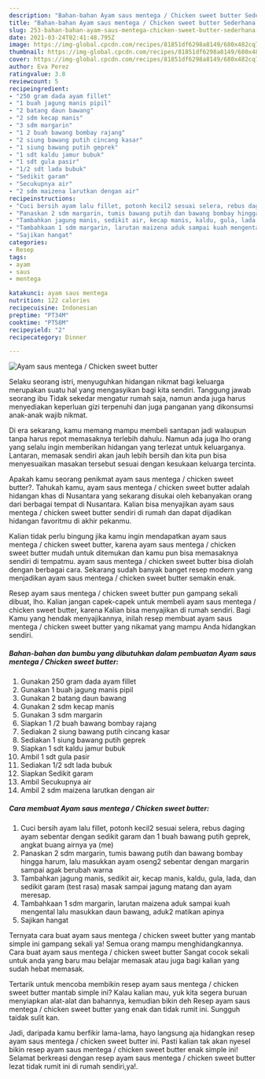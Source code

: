 ```yaml
---
description: "Bahan-bahan Ayam saus mentega / Chicken sweet butter Sederhana dan Mudah Dibuat"
title: "Bahan-bahan Ayam saus mentega / Chicken sweet butter Sederhana dan Mudah Dibuat"
slug: 253-bahan-bahan-ayam-saus-mentega-chicken-sweet-butter-sederhana-dan-mudah-dibuat
date: 2021-03-24T02:41:48.795Z
image: https://img-global.cpcdn.com/recipes/81851df6298a8149/680x482cq70/ayam-saus-mentega-chicken-sweet-butter-foto-resep-utama.jpg
thumbnail: https://img-global.cpcdn.com/recipes/81851df6298a8149/680x482cq70/ayam-saus-mentega-chicken-sweet-butter-foto-resep-utama.jpg
cover: https://img-global.cpcdn.com/recipes/81851df6298a8149/680x482cq70/ayam-saus-mentega-chicken-sweet-butter-foto-resep-utama.jpg
author: Eva Perez
ratingvalue: 3.8
reviewcount: 5
recipeingredient:
- "250 gram dada ayam fillet"
- "1 buah jagung manis pipil"
- "2 batang daun bawang"
- "2 sdm kecap manis"
- "3 sdm margarin"
- "1 2 buah bawang bombay rajang"
- "2 siung bawang putih cincang kasar"
- "1 siung bawang putih geprek"
- "1 sdt kaldu jamur bubuk"
- "1 sdt gula pasir"
- "1/2 sdt lada bubuk"
- "Sedikit garam"
- "Secukupnya air"
- "2 sdm maizena larutkan dengan air"
recipeinstructions:
- "Cuci bersih ayam lalu fillet, potonh kecil2 sesuai selera, rebus daging ayam sebentar dengan sedikit garam dan 1 buah bawang putih geprek, angkat buang airnya ya (me)"
- "Panaskan 2 sdm margarin, tumis bawang putih dan bawang bombay hingga harum, lalu masukkan ayam oseng2 sebentar dengan margarin sampai agak berubah warna"
- "Tambahkan jagung manis, sedikit air, kecap manis, kaldu, gula, lada, dan sedikit garam (test rasa) masak sampai jagung matang dan ayam meresap."
- "Tambahkaan 1 sdm margarin, larutan maizena aduk sampai kuah mengental lalu masukkan daun bawang, aduk2 matikan apinya"
- "Sajikan hangat"
categories:
- Resep
tags:
- ayam
- saus
- mentega

katakunci: ayam saus mentega 
nutrition: 122 calories
recipecuisine: Indonesian
preptime: "PT34M"
cooktime: "PT58M"
recipeyield: "2"
recipecategory: Dinner

---
```



![Ayam saus mentega / Chicken sweet butter](https://img-global.cpcdn.com/recipes/81851df6298a8149/680x482cq70/ayam-saus-mentega-chicken-sweet-butter-foto-resep-utama.jpg)

Selaku seorang istri, menyuguhkan hidangan nikmat bagi keluarga merupakan suatu hal yang mengasyikan bagi kita sendiri. Tanggung jawab seorang ibu Tidak sekedar mengatur rumah saja, namun anda juga harus menyediakan keperluan gizi terpenuhi dan juga panganan yang dikonsumsi anak-anak wajib nikmat.

Di era  sekarang, kamu memang mampu membeli santapan jadi walaupun tanpa harus repot memasaknya terlebih dahulu. Namun ada juga lho orang yang selalu ingin memberikan hidangan yang terlezat untuk keluarganya. Lantaran, memasak sendiri akan jauh lebih bersih dan kita pun bisa menyesuaikan masakan tersebut sesuai dengan kesukaan keluarga tercinta. 



Apakah kamu seorang penikmat ayam saus mentega / chicken sweet butter?. Tahukah kamu, ayam saus mentega / chicken sweet butter adalah hidangan khas di Nusantara yang sekarang disukai oleh kebanyakan orang dari berbagai tempat di Nusantara. Kalian bisa menyajikan ayam saus mentega / chicken sweet butter sendiri di rumah dan dapat dijadikan hidangan favoritmu di akhir pekanmu.

Kalian tidak perlu bingung jika kamu ingin mendapatkan ayam saus mentega / chicken sweet butter, karena ayam saus mentega / chicken sweet butter mudah untuk ditemukan dan kamu pun bisa memasaknya sendiri di tempatmu. ayam saus mentega / chicken sweet butter bisa diolah dengan berbagai cara. Sekarang sudah banyak banget resep modern yang menjadikan ayam saus mentega / chicken sweet butter semakin enak.

Resep ayam saus mentega / chicken sweet butter pun gampang sekali dibuat, lho. Kalian jangan capek-capek untuk membeli ayam saus mentega / chicken sweet butter, karena Kalian bisa menyajikan di rumah sendiri. Bagi Kamu yang hendak menyajikannya, inilah resep membuat ayam saus mentega / chicken sweet butter yang nikamat yang mampu Anda hidangkan sendiri.

<!--inarticleads1-->

##### Bahan-bahan dan bumbu yang dibutuhkan dalam pembuatan Ayam saus mentega / Chicken sweet butter:

1. Gunakan 250 gram dada ayam fillet
1. Gunakan 1 buah jagung manis pipil
1. Gunakan 2 batang daun bawang
1. Gunakan 2 sdm kecap manis
1. Gunakan 3 sdm margarin
1. Siapkan 1 /2 buah bawang bombay rajang
1. Sediakan 2 siung bawang putih cincang kasar
1. Sediakan 1 siung bawang putih geprek
1. Siapkan 1 sdt kaldu jamur bubuk
1. Ambil 1 sdt gula pasir
1. Sediakan 1/2 sdt lada bubuk
1. Siapkan Sedikit garam
1. Ambil Secukupnya air
1. Ambil 2 sdm maizena larutkan dengan air




<!--inarticleads2-->

##### Cara membuat Ayam saus mentega / Chicken sweet butter:

1. Cuci bersih ayam lalu fillet, potonh kecil2 sesuai selera, rebus daging ayam sebentar dengan sedikit garam dan 1 buah bawang putih geprek, angkat buang airnya ya (me)
1. Panaskan 2 sdm margarin, tumis bawang putih dan bawang bombay hingga harum, lalu masukkan ayam oseng2 sebentar dengan margarin sampai agak berubah warna
1. Tambahkan jagung manis, sedikit air, kecap manis, kaldu, gula, lada, dan sedikit garam (test rasa) masak sampai jagung matang dan ayam meresap.
1. Tambahkaan 1 sdm margarin, larutan maizena aduk sampai kuah mengental lalu masukkan daun bawang, aduk2 matikan apinya
1. Sajikan hangat




Ternyata cara buat ayam saus mentega / chicken sweet butter yang mantab simple ini gampang sekali ya! Semua orang mampu menghidangkannya. Cara buat ayam saus mentega / chicken sweet butter Sangat cocok sekali untuk anda yang baru mau belajar memasak atau juga bagi kalian yang sudah hebat memasak.

Tertarik untuk mencoba membikin resep ayam saus mentega / chicken sweet butter mantab simple ini? Kalau kalian mau, yuk kita segera buruan menyiapkan alat-alat dan bahannya, kemudian bikin deh Resep ayam saus mentega / chicken sweet butter yang enak dan tidak rumit ini. Sungguh taidak sulit kan. 

Jadi, daripada kamu berfikir lama-lama, hayo langsung aja hidangkan resep ayam saus mentega / chicken sweet butter ini. Pasti kalian tak akan nyesel bikin resep ayam saus mentega / chicken sweet butter enak simple ini! Selamat berkreasi dengan resep ayam saus mentega / chicken sweet butter lezat tidak rumit ini di rumah sendiri,ya!.

